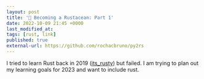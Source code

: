 ```yaml
---
layout: post
title: '🔗 Becoming a Rustacean: Part 1'
date: 2022-10-09 21:45 +0000
last_modified_at: 
tags: [rust, link]
published: true
external-url: https://github.com/rochacbruno/py2rs
---
```


I tried to learn Rust back in 2019 ([its_rusty](https://github.com/hashb/its_rusty)) but failed.
I am trying to plan out my learning goals for 2023 and want to include rust.
